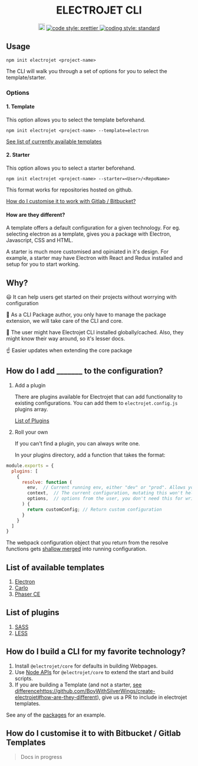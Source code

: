 <div align="center">
  <h1>ELECTROJET CLI</h1>
  <a href="https://badge.fury.io/js/create-electrojet"><img src="https://badge.fury.io/js/create-electrojet.svg" alt="npm version" height="18"></a>
  <a href="#badge">
    <img alt="code style: prettier" src="https://img.shields.io/badge/code_style-prettier-ff69b4.svg?style=flat-square">
  </a>
  <a href="https://standardjs.com">
    <img alt="coding style: standard" src="https://img.shields.io/badge/code_style-standard-brightgreen.svg">
  </a>
</div>


## Usage

```
npm init electrojet <project-name>
```

The CLI will walk you through a set of options for you to select the template/starter. 

### Options

#### 1. Template

This option allows you to select the template beforehand.

```
npm init electrojet <project-name> --template=electron
```

[See list of currently available templates](https://github.com/BoyWithSilverWings/create-electrojet#list-of-available-templates)

#### 2. Starter

This option allows you to select a starter beforehand.

```
npm init electrojet <project-name> --starter=<User>/<RepoName>
```

This format works for repositories hosted on github. 

[How do I customise it to work with Gitlab /  Bitbucket?](https://github.com/BoyWithSilverWings/create-electrojet#)

#### How are they different?

A template offers a default configuration for a given technology. For eg. selecting electron as a template, gives you a package with Electron, Javascript, CSS and HTML.

A starter is much more customised and opiniated in it's design. For example, a starter may have Electron with React and Redux installed and setup for you to start working.

## Why?

:smiley: It can help users get started on their projects without worrying with configuration

:wrench: As a CLI Package author, you only have to manage the package extension, we will take care of the CLI and core.

:rocket: The user might have Electrojet CLI installed globally/cached. Also, they might know their way around, so it's lesser docs.

:point_up: Easier updates when extending the core package

## How do I add _______ to the configuration?

1. Add a plugin

    There are plugins available for Electrojet that can add functionality to existing configurations. 
    You can add them to `electrojet.config.js` plugins array.

    [List of Plugins](https://github.com/BoyWithSilverWings/create-electrojet#list-of-plugins)

2. Roll your own

    If you can't find a plugin, you can always write one. 

    In your plugins directory, add a function that takes the format:

  ```js
  module.exports = {
    plugins: [
      {
        resolve: function (
          env,  // Current running env, either "dev" or "prod". Allows you to create multiple configs for development and production
          context,  // The current configuration, mutating this won't help
          options,  // options from the user, you don't need this for writing custom config
        ) {
          return customConfig; // Return custom configuration
        }
      }
    ]
  }
  ```

  The webpack configuration object that you return from the resolve functions gets [shallow merged](https://github.com/survivejs/webpack-merge#mergesmartconfiguration-configuration) into running configuration. 

## List of available templates

1. [Electron](https://github.com/BoyWithSilverWings/create-electrojet/tree/master/packages/electron)
2. [Carlo](https://github.com/BoyWithSilverWings/create-electrojet/tree/master/packages/carlo)
3. [Phaser CE](https://github.com/BoyWithSilverWings/create-electrojet/tree/master/packages/phaser-ce)


## List of plugins

1. [SASS](https://github.com/BoyWithSilverWings/create-electrojet/tree/master/plugins/sass)
2. [LESS](https://github.com/BoyWithSilverWings/create-electrojet/tree/master/plugins/less)

## How do I build a CLI for my favorite technology?

1. Install `@electrojet/core` for defaults in building Webpages. 
2. Use [Node APIs](https://github.com/BoyWithSilverWings/create-electrojet/tree/master/packages/core#node-api) for `@electrojet/core` to extend the start and build scripts.
3. If you are building a Template (and not a starter, [see difference]()https://github.com/BoyWithSilverWings/create-electrojet#how-are-they-different), give us a PR to include in electrojet templates.

See any of the [packages](https://github.com/BoyWithSilverWings/create-electrojet/tree/master/packages) for an example.

## How do I customise it to with Bitbucket / Gitlab Templates

> Docs in progress
